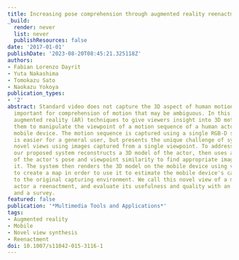 ```yaml
---
title: Increasing pose comprehension through augmented reality reenactment
_build:
  render: never
  list: never
  publishResources: false
date: '2017-01-01'
publishDate: '2023-08-20T08:45:21.325118Z'
authors:
- Fabian Lorenzo Dayrit
- Yuta Nakashima
- Tomokazu Sato
- Naokazu Yokoya
publication_types:
- '2'
abstract: Standard video does not capture the 3D aspect of human motion, which is
  important for comprehension of motion that may be ambiguous. In this paper, we apply
  augmented reality (AR) techniques to give viewers insight into 3D motion by allowing
  them to manipulate the viewpoint of a motion sequence of a human actor using a handheld
  mobile device. The motion sequence is captured using a single RGB-D sensor, which
  is easier for a general user, but presents the unique challenge of synthesizing
  novel views using images captured from a single viewpoint. To address this challenge,
  our proposed system reconstructs a 3D model of the actor, then uses a combination
  of the actor's pose and viewpoint similarity to find appropriate images to texture
  it. The system then renders the 3D model on the mobile device using visual SLAM
  to create a map in order to use it to estimate the mobile device's camera pose relative
  to the original capturing environment. We call this novel view of a moving human
  actor a reenactment, and evaluate its usefulness and quality with an experiment
  and a survey.
featured: false
publication: '*Multimedia Tools and Applications*'
tags:
- Augmented reality
- Mobile
- Novel view synthesis
- Reenactment
doi: 10.1007/s11042-015-3116-1
---
```


